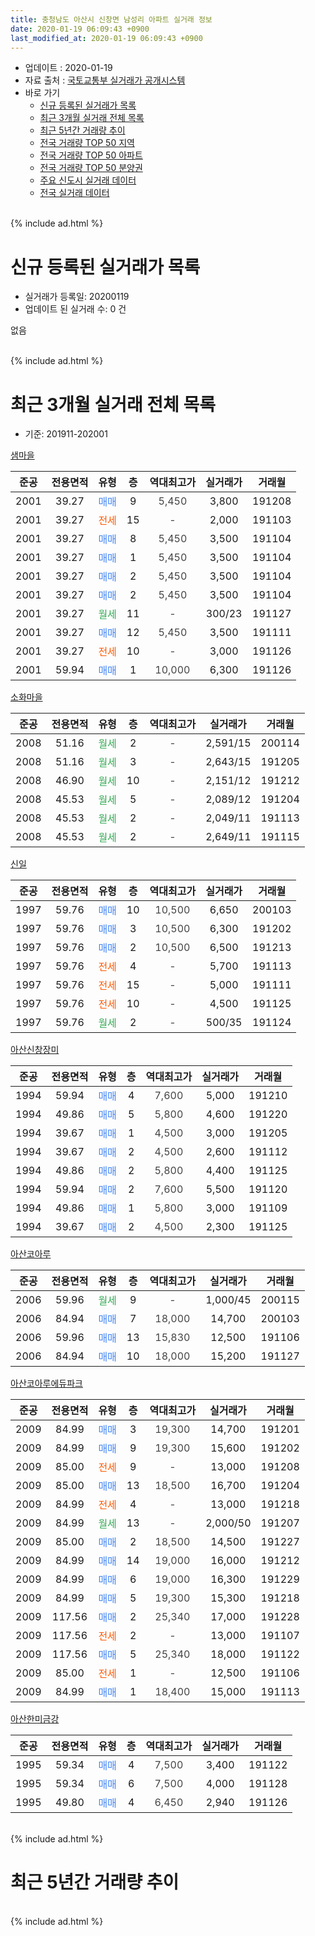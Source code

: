 ```yaml
---
title: 충청남도 아산시 신창면 남성리 아파트 실거래 정보
date: 2020-01-19 06:09:43 +0900
last_modified_at: 2020-01-19 06:09:43 +0900
---
```


* 업데이트 : 2020-01-19
* 자료 출처 : [국토교통부 실거래가 공개시스템](http://rt.molit.go.kr)
* 바로 가기
    * [신규 등록된 실거래가 목록](#신규-등록된-실거래가-목록)
    * [최근 3개월 실거래 전체 목록](#최근-3개월-실거래-전체-목록)
    * [최근 5년간 거래량 추이](#최근-5년간-거래량-추이)
    * [전국 거래량 TOP 50 지역](https://apt-info.github.io/apt-trade-info/최근-3개월-전국에서-가장-거래가-많이-발생한-지역)
    * [전국 거래량 TOP 50 아파트](https://apt-info.github.io/apt-trade-info/최근-3개월-전국에서-가장-거래가-많이-발생한-아파트)
    * [전국 거래량 TOP 50 분양권](https://apt-info.github.io/apt-trade-info/최근-3개월-전국에서-가장-거래가-많이-발생한-분양권)
    * [주요 신도시 실거래 데이터](https://apt-info.github.io/apt-trade-info/주요-신도시)
    * [전국 실거래 데이터](https://apt-info.github.io/apt-trade-info/전국)
<br>
{% include ad.html %}
<br>

# 신규 등록된 실거래가 목록
* 실거래가 등록일: 20200119
* 업데이트 된 실거래 수: 0 건

없음

<br>
{% include ad.html %}
<br>

# 최근 3개월 실거래 전체 목록
* 기준: 201911-202001


[샘마을](https://search.naver.com/search.naver?query=%EC%B6%A9%EC%B2%AD%EB%82%A8%EB%8F%84+%EC%95%84%EC%82%B0%EC%8B%9C+%EC%8B%A0%EC%B0%BD%EB%A9%B4+%EB%82%A8%EC%84%B1%EB%A6%AC+%EC%83%98%EB%A7%88%EC%9D%84)

|준공|전용면적|유형|층|역대최고가|실거래가|거래월|
|:---:|:---:|:---:|:---:|:---:|:---:|:---:|
|2001|39.27|<span style="color:#4285f3">매매</span>|9|<span style="color:#444444">5,450</span>|3,800|191208|
|2001|39.27|<span style="color:#ff5a00">전세</span>|15|<span style="color:#444444">-</span>|2,000|191103|
|2001|39.27|<span style="color:#4285f3">매매</span>|8|<span style="color:#444444">5,450</span>|3,500|191104|
|2001|39.27|<span style="color:#4285f3">매매</span>|1|<span style="color:#444444">5,450</span>|3,500|191104|
|2001|39.27|<span style="color:#4285f3">매매</span>|2|<span style="color:#444444">5,450</span>|3,500|191104|
|2001|39.27|<span style="color:#4285f3">매매</span>|2|<span style="color:#444444">5,450</span>|3,500|191104|
|2001|39.27|<span style="color:#34a853">월세</span>|11|<span style="color:#444444">-</span>|300/23|191127|
|2001|39.27|<span style="color:#4285f3">매매</span>|12|<span style="color:#444444">5,450</span>|3,500|191111|
|2001|39.27|<span style="color:#ff5a00">전세</span>|10|<span style="color:#444444">-</span>|3,000|191126|
|2001|59.94|<span style="color:#4285f3">매매</span>|1|<span style="color:#444444">10,000</span>|6,300|191126|

[소화마을](https://search.naver.com/search.naver?query=%EC%B6%A9%EC%B2%AD%EB%82%A8%EB%8F%84+%EC%95%84%EC%82%B0%EC%8B%9C+%EC%8B%A0%EC%B0%BD%EB%A9%B4+%EB%82%A8%EC%84%B1%EB%A6%AC+%EC%86%8C%ED%99%94%EB%A7%88%EC%9D%84)

|준공|전용면적|유형|층|역대최고가|실거래가|거래월|
|:---:|:---:|:---:|:---:|:---:|:---:|:---:|
|2008|51.16|<span style="color:#34a853">월세</span>|2|<span style="color:#444444">-</span>|2,591/15|200114|
|2008|51.16|<span style="color:#34a853">월세</span>|3|<span style="color:#444444">-</span>|2,643/15|191205|
|2008|46.90|<span style="color:#34a853">월세</span>|10|<span style="color:#444444">-</span>|2,151/12|191212|
|2008|45.53|<span style="color:#34a853">월세</span>|5|<span style="color:#444444">-</span>|2,089/12|191204|
|2008|45.53|<span style="color:#34a853">월세</span>|2|<span style="color:#444444">-</span>|2,049/11|191113|
|2008|45.53|<span style="color:#34a853">월세</span>|2|<span style="color:#444444">-</span>|2,649/11|191115|

[신일](https://search.naver.com/search.naver?query=%EC%B6%A9%EC%B2%AD%EB%82%A8%EB%8F%84+%EC%95%84%EC%82%B0%EC%8B%9C+%EC%8B%A0%EC%B0%BD%EB%A9%B4+%EB%82%A8%EC%84%B1%EB%A6%AC+%EC%8B%A0%EC%9D%BC)

|준공|전용면적|유형|층|역대최고가|실거래가|거래월|
|:---:|:---:|:---:|:---:|:---:|:---:|:---:|
|1997|59.76|<span style="color:#4285f3">매매</span>|10|<span style="color:#444444">10,500</span>|6,650|200103|
|1997|59.76|<span style="color:#4285f3">매매</span>|3|<span style="color:#444444">10,500</span>|6,300|191202|
|1997|59.76|<span style="color:#4285f3">매매</span>|2|<span style="color:#444444">10,500</span>|6,500|191213|
|1997|59.76|<span style="color:#ff5a00">전세</span>|4|<span style="color:#444444">-</span>|5,700|191113|
|1997|59.76|<span style="color:#ff5a00">전세</span>|15|<span style="color:#444444">-</span>|5,000|191111|
|1997|59.76|<span style="color:#ff5a00">전세</span>|10|<span style="color:#444444">-</span>|4,500|191125|
|1997|59.76|<span style="color:#34a853">월세</span>|2|<span style="color:#444444">-</span>|500/35|191124|

[아산신창장미](https://search.naver.com/search.naver?query=%EC%B6%A9%EC%B2%AD%EB%82%A8%EB%8F%84+%EC%95%84%EC%82%B0%EC%8B%9C+%EC%8B%A0%EC%B0%BD%EB%A9%B4+%EB%82%A8%EC%84%B1%EB%A6%AC+%EC%95%84%EC%82%B0%EC%8B%A0%EC%B0%BD%EC%9E%A5%EB%AF%B8)

|준공|전용면적|유형|층|역대최고가|실거래가|거래월|
|:---:|:---:|:---:|:---:|:---:|:---:|:---:|
|1994|59.94|<span style="color:#4285f3">매매</span>|4|<span style="color:#444444">7,600</span>|5,000|191210|
|1994|49.86|<span style="color:#4285f3">매매</span>|5|<span style="color:#444444">5,800</span>|4,600|191220|
|1994|39.67|<span style="color:#4285f3">매매</span>|1|<span style="color:#444444">4,500</span>|3,000|191205|
|1994|39.67|<span style="color:#4285f3">매매</span>|2|<span style="color:#444444">4,500</span>|2,600|191112|
|1994|49.86|<span style="color:#4285f3">매매</span>|2|<span style="color:#444444">5,800</span>|4,400|191125|
|1994|59.94|<span style="color:#4285f3">매매</span>|2|<span style="color:#444444">7,600</span>|5,500|191120|
|1994|49.86|<span style="color:#4285f3">매매</span>|1|<span style="color:#444444">5,800</span>|3,000|191109|
|1994|39.67|<span style="color:#4285f3">매매</span>|2|<span style="color:#444444">4,500</span>|2,300|191125|

[아산코아루](https://search.naver.com/search.naver?query=%EC%B6%A9%EC%B2%AD%EB%82%A8%EB%8F%84+%EC%95%84%EC%82%B0%EC%8B%9C+%EC%8B%A0%EC%B0%BD%EB%A9%B4+%EB%82%A8%EC%84%B1%EB%A6%AC+%EC%95%84%EC%82%B0%EC%BD%94%EC%95%84%EB%A3%A8)

|준공|전용면적|유형|층|역대최고가|실거래가|거래월|
|:---:|:---:|:---:|:---:|:---:|:---:|:---:|
|2006|59.96|<span style="color:#34a853">월세</span>|9|<span style="color:#444444">-</span>|1,000/45|200115|
|2006|84.94|<span style="color:#4285f3">매매</span>|7|<span style="color:#444444">18,000</span>|14,700|200103|
|2006|59.96|<span style="color:#4285f3">매매</span>|13|<span style="color:#444444">15,830</span>|12,500|191106|
|2006|84.94|<span style="color:#4285f3">매매</span>|10|<span style="color:#444444">18,000</span>|15,200|191127|

[아산코아루에듀파크](https://search.naver.com/search.naver?query=%EC%B6%A9%EC%B2%AD%EB%82%A8%EB%8F%84+%EC%95%84%EC%82%B0%EC%8B%9C+%EC%8B%A0%EC%B0%BD%EB%A9%B4+%EB%82%A8%EC%84%B1%EB%A6%AC+%EC%95%84%EC%82%B0%EC%BD%94%EC%95%84%EB%A3%A8%EC%97%90%EB%93%80%ED%8C%8C%ED%81%AC)

|준공|전용면적|유형|층|역대최고가|실거래가|거래월|
|:---:|:---:|:---:|:---:|:---:|:---:|:---:|
|2009|84.99|<span style="color:#4285f3">매매</span>|3|<span style="color:#444444">19,300</span>|14,700|191201|
|2009|84.99|<span style="color:#4285f3">매매</span>|9|<span style="color:#444444">19,300</span>|15,600|191202|
|2009|85.00|<span style="color:#ff5a00">전세</span>|9|<span style="color:#444444">-</span>|13,000|191208|
|2009|85.00|<span style="color:#4285f3">매매</span>|13|<span style="color:#444444">18,500</span>|16,700|191204|
|2009|84.99|<span style="color:#ff5a00">전세</span>|4|<span style="color:#444444">-</span>|13,000|191218|
|2009|84.99|<span style="color:#34a853">월세</span>|13|<span style="color:#444444">-</span>|2,000/50|191207|
|2009|85.00|<span style="color:#4285f3">매매</span>|2|<span style="color:#444444">18,500</span>|14,500|191227|
|2009|84.99|<span style="color:#4285f3">매매</span>|14|<span style="color:#444444">19,000</span>|16,000|191212|
|2009|84.99|<span style="color:#4285f3">매매</span>|6|<span style="color:#444444">19,000</span>|16,300|191229|
|2009|84.99|<span style="color:#4285f3">매매</span>|5|<span style="color:#444444">19,300</span>|15,300|191218|
|2009|117.56|<span style="color:#4285f3">매매</span>|2|<span style="color:#444444">25,340</span>|17,000|191228|
|2009|117.56|<span style="color:#ff5a00">전세</span>|2|<span style="color:#444444">-</span>|13,000|191107|
|2009|117.56|<span style="color:#4285f3">매매</span>|5|<span style="color:#444444">25,340</span>|18,000|191122|
|2009|85.00|<span style="color:#ff5a00">전세</span>|1|<span style="color:#444444">-</span>|12,500|191106|
|2009|84.99|<span style="color:#4285f3">매매</span>|1|<span style="color:#444444">18,400</span>|15,000|191113|


<script async src="//pagead2.googlesyndication.com/pagead/js/adsbygoogle.js"></script>
<!-- 기본 -->
<ins class="adsbygoogle"
     style="display:block"
     data-ad-client="ca-pub-1142216861245946"
     data-ad-slot="4805727019"
     data-ad-format="auto"
     data-full-width-responsive="true"></ins>
<script>
(adsbygoogle = window.adsbygoogle || []).push({});
</script>


[아산한미금강](https://search.naver.com/search.naver?query=%EC%B6%A9%EC%B2%AD%EB%82%A8%EB%8F%84+%EC%95%84%EC%82%B0%EC%8B%9C+%EC%8B%A0%EC%B0%BD%EB%A9%B4+%EB%82%A8%EC%84%B1%EB%A6%AC+%EC%95%84%EC%82%B0%ED%95%9C%EB%AF%B8%EA%B8%88%EA%B0%95)

|준공|전용면적|유형|층|역대최고가|실거래가|거래월|
|:---:|:---:|:---:|:---:|:---:|:---:|:---:|
|1995|59.34|<span style="color:#4285f3">매매</span>|4|<span style="color:#444444">7,500</span>|3,400|191122|
|1995|59.34|<span style="color:#4285f3">매매</span>|6|<span style="color:#444444">7,500</span>|4,000|191128|
|1995|49.80|<span style="color:#4285f3">매매</span>|4|<span style="color:#444444">6,450</span>|2,940|191126|


<br>
{% include ad.html %}
<br>

# 최근 5년간 거래량 추이


<div style="width:100%;">
    <canvas id="deal_progress" height="200"></canvas>
</div>

<script>
new Chart(document.getElementById("deal_progress"), {
    type: 'line',
    data: {
        labels: ['201501','201502','201503','201504','201505','201506','201507','201508','201509','201510','201511','201512','201601','201602','201603','201604','201605','201606','201607','201608','201609','201610','201611','201612','201701','201702','201703','201704','201705','201706','201707','201708','201709','201710','201711','201712','201801','201802','201803','201804','201805','201806','201807','201808','201809','201810','201811','201812','201901','201902','201903','201904','201905','201906','201907','201908','201909','201910','201911','201912','202001'],
        datasets: [{
            label: '매매',
            pointRadius: 1,
            data: [20, 12, 28, 28, 26, 17, 20, 36, 30, 34, 20, 19, 14, 14, 33, 14, 24, 25, 21, 12, 19, 17, 14, 18, 13, 12, 20, 12, 21, 22, 13, 21, 24, 13, 10, 16, 21, 15, 16, 10, 22, 9, 11, 16, 10, 19, 9, 5, 10, 21, 18, 23, 9, 16, 14, 7, 11, 16, 18, 14, 2],
            borderColor: "rgba(255, 201, 14, 1)",
            backgroundColor: "rgba(255, 201, 14, 0.5)",
            fill: false,
            lineTension: 0
        },{
            label: '전월세',
            pointRadius: 1,
            data: [19, 29, 26, 28, 27, 28, 15, 16, 17, 22, 17, 21, 10, 14, 18, 18, 23, 13, 13, 17, 19, 16, 14, 17, 14, 19, 26, 21, 22, 27, 14, 16, 17, 13, 16, 11, 13, 12, 18, 11, 7, 5, 10, 14, 14, 21, 11, 10, 18, 15, 13, 14, 13, 14, 18, 10, 14, 13, 11, 6, 2],
            borderColor: "rgba(0, 141, 185, 1)",
            backgroundColor: "rgba(0, 141, 185, 0.5)",
            fill: false,
            lineTension: 0
        }
        ]
    },
    options: {
        responsive: true,
        title: {
            display: false
        },
        tooltips: {
            mode: 'index',
            intersect: false
        },
        hover: {
            mode: 'nearest',
            intersect: true
        },
        scales: {
            xAxes: [{
                display: true,
                scaleLabel: {
                    display: true,
                    labelString: '년/월'
                }
            }],
            yAxes: [{
                display: true,
                ticks: {
                    suggestedMin: 0,
                },
                scaleLabel: {
                    display: true,
                    labelString: '실거래 수'
                }
            }]
        }
    }
});

</script>


<br>
{% include ad.html %}
<br>


